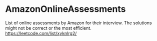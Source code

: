 # AmazonOnlineAssessments
List of online assessments by Amazon for their interview. The solutions might not be correct or the most efficient.
https://leetcode.com/list/xyknlrg2/
